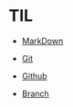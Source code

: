 # TIL

- [MarkDown](https://github.com/han-gaeul/TIL/blob/master/markdown/markdown.md)
- [Git](https://github.com/han-gaeul/TIL/blob/master/Git/git.md)

- [Github](https://github.com/han-gaeul/TIL/blob/master/Git/Github.md)

- [Branch](https://github.com/han-gaeul/TIL/blob/master/Git/Branch.md)


